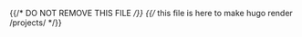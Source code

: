 ---
---
{{/* DO NOT REMOVE THIS FILE */}}
{{/* this file is here to make hugo render /projects/  */}}
